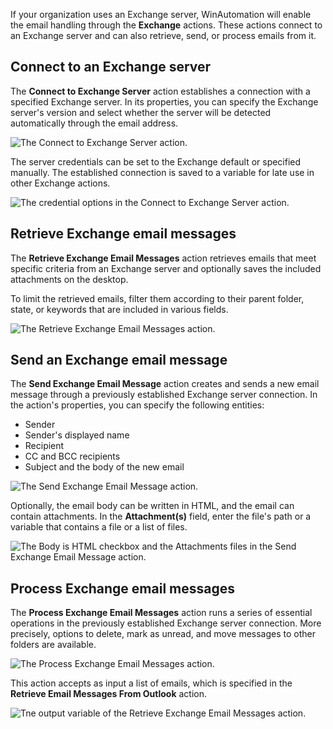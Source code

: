 If your organization uses an Exchange server, WinAutomation will enable the email handling through the **Exchange** actions. These actions connect to an Exchange server and can also retrieve, send, or process emails from it.

## Connect to an Exchange server

The **Connect to Exchange Server** action establishes a connection with a specified Exchange server. In its properties, you can specify the Exchange server's version and select whether the server will be detected automatically through the email address.

![The Connect to Exchange Server action.](..\media\connect-exchange.png)

The server credentials can be set to the Exchange default or specified manually. The established connection is saved to a variable for late use in other Exchange actions.

![The credential options in the Connect to Exchange Server action.](..\media\connect-exchange-credentials.png)

## Retrieve Exchange email messages 

The **Retrieve Exchange Email Messages** action retrieves emails that meet specific criteria from an Exchange server and optionally saves the included attachments on the desktop.

To limit the retrieved emails, filter them according to their parent folder, state, or keywords that are included in various fields. 

![The Retrieve Exchange Email Messages action.](..\media\retrieve-exchange.png)

## Send an Exchange email message

The **Send Exchange Email Message** action creates and sends a new email message through a previously established Exchange server connection. In the action's properties, you can specify the following entities:

- Sender
- Sender's displayed name
- Recipient
- CC and BCC recipients
- Subject and the body of the new email

![The Send Exchange Email Message action.](..\media\send-exchange.png)

Optionally, the email body can be written in HTML, and the email can contain attachments. In the **Attachment(s)** field, enter the file's path or a variable that contains a file or a list of files.

![The Body is HTML checkbox and the Attachments files in the Send Exchange Email Message action.](..\media\send-exchange-html.png)

## Process Exchange email messages

The **Process Exchange Email Messages** action runs a series of essential operations in the previously established Exchange server connection. More precisely, options to delete, mark as unread, and move messages to other folders are available. 

![The Process Exchange Email Messages action.](..\media\process-exchange.png)

This action accepts as input a list of emails, which is specified in the **Retrieve Email Messages From Outlook** action.

![Tne output variable of the Retrieve Exchange Email Messages action.](..\media\retrieve-exchange-output.png)
